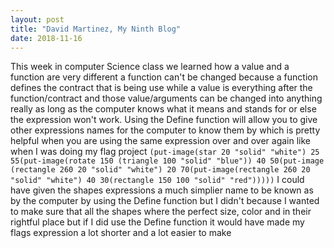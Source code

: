 ```yaml
---
layout: post
title: "David Martinez, My Ninth Blog"
date: 2018-11-16
---
```


This week in computer Science class we learned how a value and a function are very different a function can't be changed because a function defines the contract that is being use while a value is everything after the function/contract and those value/arguments can be changed into anything really as long as the computer knows what it means and stands for or else the expression won't work. Using the Define function will allow you to give other expressions names for the computer to know them by which is pretty helpful when you are using the same expression over and over again like when I was doing my flag project ```(put-image(star 20 "solid" "white") 25 55(put-image(rotate 150 (triangle 100 "solid" "blue")) 40 50(put-image (rectangle 260 20 "solid" "white") 20 70(put-image(rectangle 260 20 "solid" "white") 40 30(rectangle 150 100 "solid" "red")))))``` I could have given the shapes expressions a much simplier name to be known as by the computer by using the Define function but I didn't because I wanted to make sure that all the shapes where the perfect size, color and in their rightful place but if I did use the Define function it would have made my flags expression a lot shorter and a lot easier to make 

